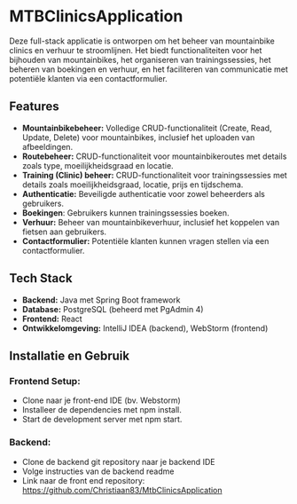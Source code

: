 
# **MTBClinicsApplication**

Deze full-stack applicatie is ontworpen om het beheer van mountainbike clinics en verhuur te stroomlijnen. Het biedt functionaliteiten voor het bijhouden van mountainbikes, het organiseren van trainingssessies, het beheren van boekingen en verhuur, en het faciliteren van communicatie met potentiële klanten via een contactformulier.

## Features
+ **Mountainbikebeheer:** Volledige CRUD-functionaliteit (Create, Read, Update, Delete) voor mountainbikes, inclusief het uploaden van afbeeldingen.
+ **Routebeheer:** CRUD-functionaliteit voor mountainbikeroutes met details zoals type, moeilijkheidsgraad en locatie.
+ **Training (Clinic) beheer:** CRUD-functionaliteit voor trainingssessies met details zoals moeilijkheidsgraad, locatie, prijs en tijdschema.
+ **Authenticatie:** Beveiligde authenticatie voor zowel beheerders als gebruikers.
+ **Boekingen**: Gebruikers kunnen trainingssessies boeken.
+ **Verhuur:** Beheer van mountainbikeverhuur, inclusief het koppelen van fietsen aan gebruikers.
+ **Contactformulier:** Potentiële klanten kunnen vragen stellen via een contactformulier.

## Tech Stack
+ **Backend:** Java met Spring Boot framework
+ **Database:** PostgreSQL (beheerd met PgAdmin 4)
+ **Frontend:** React
+ **Ontwikkelomgeving:** IntelliJ IDEA (backend), WebStorm (frontend)

## Installatie en Gebruik

### Frontend Setup:

+ Clone naar je front-end IDE (bv. Webstorm)
+ Installeer de dependencies met npm install.
+ Start de development server met npm start.

### Backend:

+ Clone de backend git repository naar je backend IDE
+ Volge instructies van de backend readme
+ Link naar de front end repository: https://github.com/Christiaan83/MtbClinicsApplication
  
